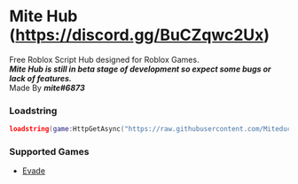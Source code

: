 # Mite Hub (https://discord.gg/BuCZqwc2Ux)
Free Roblox Script Hub designed for Roblox Games.  
***Mite Hub is still in beta stage of development so expect some bugs or lack of features.***  
Made By ***mite#6873***  
### Loadstring
```lua
loadstring(game:HttpGetAsync("https://raw.githubusercontent.com/Miteduckings/Mite-Hub/main/Loader.lua))()
```
### Supported Games
- [Evade](https://www.roblox.com/games/9872472334/)
